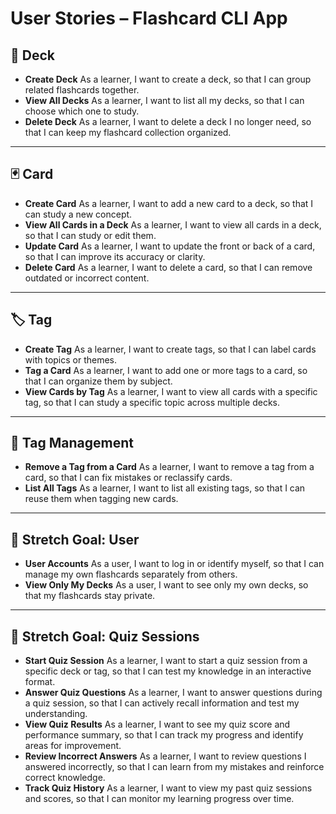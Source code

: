 # User Stories – Flashcard CLI App

## 📘 Deck

- **Create Deck**
  As a learner, I want to create a deck, so that I can group related flashcards together.
- **View All Decks**
  As a learner, I want to list all my decks, so that I can choose which one to study.
- **Delete Deck**
  As a learner, I want to delete a deck I no longer need, so that I can keep my flashcard collection organized.

---

## 🃏 Card

- **Create Card**
  As a learner, I want to add a new card to a deck, so that I can study a new concept.
- **View All Cards in a Deck**
  As a learner, I want to view all cards in a deck, so that I can study or edit them.
- **Update Card**
  As a learner, I want to update the front or back of a card, so that I can improve its accuracy or clarity.
- **Delete Card**
  As a learner, I want to delete a card, so that I can remove outdated or incorrect content.

---

## 🏷️ Tag

- **Create Tag**
  As a learner, I want to create tags, so that I can label cards with topics or themes.
- **Tag a Card**
  As a learner, I want to add one or more tags to a card, so that I can organize them by subject.
- **View Cards by Tag**
  As a learner, I want to view all cards with a specific tag, so that I can study a specific topic across multiple decks.

---

## 🔄 Tag Management

- **Remove a Tag from a Card**
  As a learner, I want to remove a tag from a card, so that I can fix mistakes or reclassify cards.
- **List All Tags**
  As a learner, I want to list all existing tags, so that I can reuse them when tagging new cards.

---

## 🧑 Stretch Goal: User

- **User Accounts**
  As a user, I want to log in or identify myself, so that I can manage my own flashcards separately from others.
- **View Only My Decks**
  As a user, I want to see only my own decks, so that my flashcards stay private.

---

## 🎯 Stretch Goal: Quiz Sessions

- **Start Quiz Session**
  As a learner, I want to start a quiz session from a specific deck or tag, so that I can test my knowledge in an interactive format.
- **Answer Quiz Questions**
  As a learner, I want to answer questions during a quiz session, so that I can actively recall information and test my understanding.
- **View Quiz Results**
  As a learner, I want to see my quiz score and performance summary, so that I can track my progress and identify areas for improvement.
- **Review Incorrect Answers**
  As a learner, I want to review questions I answered incorrectly, so that I can learn from my mistakes and reinforce correct knowledge.
- **Track Quiz History**
  As a learner, I want to view my past quiz sessions and scores, so that I can monitor my learning progress over time.
